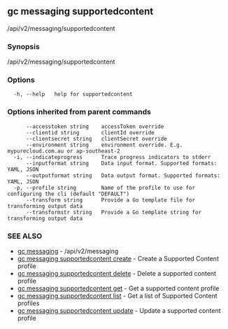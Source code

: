 ## gc messaging supportedcontent

/api/v2/messaging/supportedcontent

### Synopsis

/api/v2/messaging/supportedcontent

### Options

```
  -h, --help   help for supportedcontent
```

### Options inherited from parent commands

```
      --accesstoken string    accessToken override
      --clientid string       clientId override
      --clientsecret string   clientSecret override
      --environment string    environment override. E.g. mypurecloud.com.au or ap-southeast-2
  -i, --indicateprogress      Trace progress indicators to stderr
      --inputformat string    Data input format. Supported formats: YAML, JSON
      --outputformat string   Data output format. Supported formats: YAML, JSON
  -p, --profile string        Name of the profile to use for configuring the cli (default "DEFAULT")
      --transform string      Provide a Go template file for transforming output data
      --transformstr string   Provide a Go template string for transforming output data
```

### SEE ALSO

* [gc messaging](gc_messaging.html)	 - /api/v2/messaging
* [gc messaging supportedcontent create](gc_messaging_supportedcontent_create.html)	 - Create a Supported Content profile
* [gc messaging supportedcontent delete](gc_messaging_supportedcontent_delete.html)	 - Delete a supported content profile
* [gc messaging supportedcontent get](gc_messaging_supportedcontent_get.html)	 - Get a supported content profile
* [gc messaging supportedcontent list](gc_messaging_supportedcontent_list.html)	 - Get a list of Supported Content profiles
* [gc messaging supportedcontent update](gc_messaging_supportedcontent_update.html)	 - Update a supported content profile


